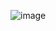 ![image](https://github.com/PauloRTC/Grup-47-QRmeat/assets/82768310/fd4a18af-0417-4127-a2e0-6003ee829b7e)
